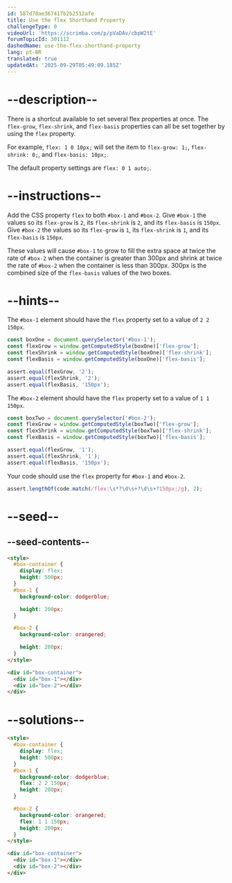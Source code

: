 ```yaml
---
id: 587d78ae367417b2b2512afe
title: Use the flex Shorthand Property
challengeType: 0
videoUrl: 'https://scrimba.com/p/pVaDAv/cbpW2tE'
forumTopicId: 301112
dashedName: use-the-flex-shorthand-property
lang: pt-BR
translated: true
updatedAt: '2025-09-29T05:49:09.185Z'
---
```


# --description--

There is a shortcut available to set several flex properties at once. The `flex-grow`, `flex-shrink`, and `flex-basis` properties can all be set together by using the `flex` property.

For example, `flex: 1 0 10px;` will set the item to `flex-grow: 1;`, `flex-shrink: 0;`, and `flex-basis: 10px;`.

The default property settings are `flex: 0 1 auto;`.

# --instructions--

Add the CSS property `flex` to both `#box-1` and `#box-2`. Give `#box-1` the values so its `flex-grow` is `2`, its `flex-shrink` is `2`, and its `flex-basis` is `150px`. Give `#box-2` the values so its `flex-grow` is `1`, its `flex-shrink` is `1`, and its `flex-basis` is `150px`.

These values will cause `#box-1` to grow to fill the extra space at twice the rate of `#box-2` when the container is greater than 300px and shrink at twice the rate of `#box-2` when the container is less than 300px. 300px is the combined size of the `flex-basis` values of the two boxes.

# --hints--

The `#box-1` element should have the `flex` property set to a value of `2 2 150px`.

```js
const boxOne = document.querySelector('#box-1');
const flexGrow = window.getComputedStyle(boxOne)['flex-grow'];
const flexShrink = window.getComputedStyle(boxOne)['flex-shrink'];
const flexBasis = window.getComputedStyle(boxOne)['flex-basis'];

assert.equal(flexGrow, '2');
assert.equal(flexShrink, '2');
assert.equal(flexBasis, '150px');
```

The `#box-2` element should have the `flex` property set to a value of `1 1 150px`.

```js
const boxTwo = document.querySelector('#box-2');
const flexGrow = window.getComputedStyle(boxTwo)['flex-grow'];
const flexShrink = window.getComputedStyle(boxTwo)['flex-shrink'];
const flexBasis = window.getComputedStyle(boxTwo)['flex-basis'];

assert.equal(flexGrow, '1');
assert.equal(flexShrink, '1');
assert.equal(flexBasis, '150px');
```

Your code should use the `flex` property for `#box-1` and `#box-2`.

```js
assert.lengthOf(code.match(/flex:\s*?\d\s+?\d\s+?150px;/g), 2);
```

# --seed--

## --seed-contents--

```html
<style>
  #box-container {
    display: flex;
    height: 500px;
  }
  #box-1 {
    background-color: dodgerblue;

    height: 200px;
  }

  #box-2 {
    background-color: orangered;

    height: 200px;
  }
</style>

<div id="box-container">
  <div id="box-1"></div>
  <div id="box-2"></div>
</div>
```

# --solutions--

```html
<style>
  #box-container {
    display: flex;
    height: 500px;
  }
  #box-1 {
    background-color: dodgerblue;
    flex: 2 2 150px;
    height: 200px;
  }

  #box-2 {
    background-color: orangered;
    flex: 1 1 150px;
    height: 200px;
  }
</style>

<div id="box-container">
  <div id="box-1"></div>
  <div id="box-2"></div>
</div>
```
